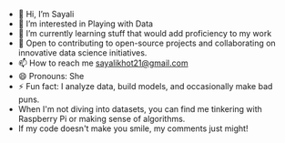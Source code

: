 - 👋 Hi, I’m Sayali
- 👀 I’m interested in Playing with Data
- 🌱 I’m currently learning stuff that would add proficiency to my work
- 💞️ Open to contributing to open-source projects and collaborating on innovative data science initiatives.
- 📫 How to reach me sayalikhot21@gmail.com
- 😄 Pronouns: She
- ⚡ Fun fact: I analyze data, build models, and occasionally make bad puns.
- When I'm not diving into datasets, you can find me tinkering with Raspberry Pi or making sense of algorithms.
- If my code doesn't make you smile, my comments just might!
<!---
Sayali19-cell/Sayali19-cell is a ✨ special ✨ repository because its `README.md` (this file) appears on your GitHub profile.
You can click the Preview link to take a look at your changes.
--->
